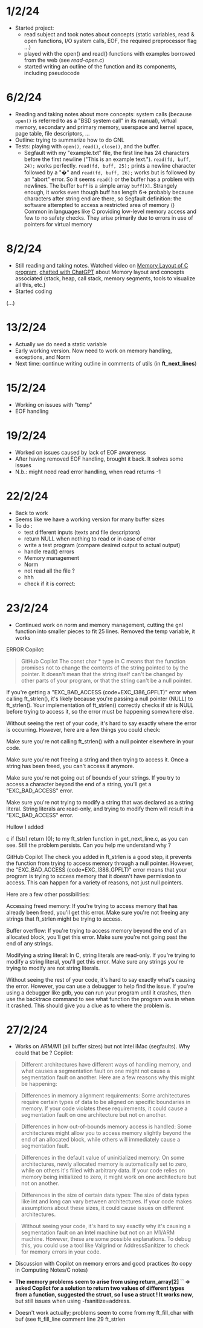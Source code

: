 # 1/2/24
- Started project:
	- read subject and took notes about concepts  (static variables, read & open functions, I/O system calls, EOF, the required preprocessor flag ...)
	- played with the open() and read() functions with examples borrowed from the web (see *read-open.c*) 
	- started writing an outline of the function and its components, including pseudocode

# 6/2/24
- Reading and taking notes about more concepts: system calls (because `open()` is referred to as a "BSD system call" in its manual), virtual memory, secondary and primary memory, userspace and kernel space, page table, file descriptors, ...
- Outline: trying to summarize how to do GNL
- Tests: playing with `open()`, `read()`, `close()`, and the buffer.
	- Segfault with my "example.txt" file, the first line has 24 characters before the first newline ("This is an example text."). `read(fd, buff, 24);` works perfectly. `read(fd, buff, 25);` prints a newline character followed by a "�" and `read(fd, buff, 26);` works but is followed by an "abort" error. So it seems `read()` or the buffer has a problem with newlines. The buffer `buff` is a simple array `buff[X]`.
	Strangely enough, it works even though buff has length 6=> probably because characters after string end are there, so
	Segfault definition:
	the software attempted to access a restricted area of memory ()
	Common in languages like C providing low-level memory access and few to no safety checks. They arise primarily due to errors in use of pointers for virtual memory


# 8/2/24
- Still reading and taking notes. Watched video on [Memory Layout of C program](https://www.youtube.com/watch?v=0jhQBQcGnuM), [chatted with ChatGPT](https://chat.openai.com/c/ba5844cd-c83f-4e95-aa7c-fa5d01b90ffd#:~:text=Can%20you%20explain%20how%20a%20static%20variable) about Memory layout and concepts associated (stack, heap, call stack, memory segments, tools to visualize all this, etc.)
- Started coding

(...)

# 13/2/24
- Actually we do need a static variable
- Early working version. Now need to work on memory handling, exceptions, and Norm
- Next time: continue writing outline in comments of utils (in **ft_next_lines**)

# 15/2/24
- Working on issues with "temp"
- EOF handling

# 19/2/24
- Worked on issues caused by lack of EOF awareness
- After having removed EOF handling, brought it back. It solves some issues
- N.b.: might need read error handling, when read returns -1

# 22/2/24
- Back to work
- Seems like we have a working version for many buffer sizes
- To do :
	- test different inputs (texts and file descriptors)
	- return NULL when nothing to read or in case of error
	- write a test program (compare desired output to actual output)
	- handle read() errors
	- Memory management
	- Norm
	- not read all the file ?
	- hhh
	- check if it is correct: 

# 23/2/24
- Continued work on norm and memory management, cutting the gnl function into smaller pieces to fit 25 lines. Removed the temp variable, it works


ERROR Copilot:

> GitHub Copilot
The const char * type in C means that the function promises not to change the contents of the string pointed to by the pointer. It doesn't mean that the string itself can't be changed by other parts of your program, or that the string can't be a null pointer.

If you're getting a "EXC_BAD_ACCESS (code=EXC_I386_GPFLT)" error when calling ft_strlen(), it's likely because you're passing a null pointer (NULL) to ft_strlen(). Your implementation of ft_strlen() correctly checks if str is NULL before trying to access it, so the error must be happening somewhere else.

Without seeing the rest of your code, it's hard to say exactly where the error is occurring. However, here are a few things you could check:

Make sure you're not calling ft_strlen() with a null pointer elsewhere in your code.

Make sure you're not freeing a string and then trying to access it. Once a string has been freed, you can't access it anymore.

Make sure you're not going out of bounds of your strings. If you try to access a character beyond the end of a string, you'll get a "EXC_BAD_ACCESS" error.

Make sure you're not trying to modify a string that was declared as a string literal. String literals are read-only, and trying to modify them will result in a "EXC_BAD_ACCESS" error.

Hullow
I added

c if (!str) return (0); to my ft_strlen function in get_next_line.c, as you can see. Still the problem persists. Can you help me understand why ?

GitHub Copilot
The check you added in ft_strlen is a good step, it prevents the function from trying to access memory through a null pointer. However, the "EXC_BAD_ACCESS (code=EXC_I386_GPFLT)" error means that your program is trying to access memory that it doesn't have permission to access. This can happen for a variety of reasons, not just null pointers.

Here are a few other possibilities:

Accessing freed memory: If you're trying to access memory that has already been freed, you'll get this error. Make sure you're not freeing any strings that ft_strlen might be trying to access.

Buffer overflow: If you're trying to access memory beyond the end of an allocated block, you'll get this error. Make sure you're not going past the end of any strings.

Modifying a string literal: In C, string literals are read-only. If you're trying to modify a string literal, you'll get this error. Make sure any strings you're trying to modify are not string literals.

Without seeing the rest of your code, it's hard to say exactly what's causing the error. However, you can use a debugger to help find the issue. If you're using a debugger like gdb, you can run your program until it crashes, then use the backtrace command to see what function the program was in when it crashed. This should give you a clue as to where the problem is.

# 27/2/24
- Works on ARM/M1 (all buffer sizes) but not Intel iMac (segfaults). Why could that be ? Copilot:

> Different architectures have different ways of handling memory, and what causes a segmentation fault on one might not cause a segmentation fault on another. Here are a few reasons why this might be happening:

> Differences in memory alignment requirements: Some architectures require certain types of data to be aligned on specific boundaries in memory. If your code violates these requirements, it could cause a segmentation fault on one architecture but not on another.

> Differences in how out-of-bounds memory access is handled: Some architectures might allow you to access memory slightly beyond the end of an allocated block, while others will immediately cause a segmentation fault.

> Differences in the default value of uninitialized memory: On some architectures, newly allocated memory is automatically set to zero, while on others it's filled with arbitrary data. If your code relies on memory being initialized to zero, it might work on one architecture but not on another.

> Differences in the size of certain data types: The size of data types like int and long can vary between architectures. If your code makes assumptions about these sizes, it could cause issues on different architectures.

> Without seeing your code, it's hard to say exactly why it's causing a segmentation fault on an Intel machine but not on an M1/ARM machine. However, these are some possible explanations. To debug this, you could use a tool like Valgrind or AddressSanitizer to check for memory errors in your code.

- Discussion with Copilot on memory errors and good practices (to copy in Computing Notes/C notes)

- **The memory problems seem to arise from using return_array[2] `` => asked Copilot for a solution to return two values of different types from a function, suggested the struct, so I use a struct ! It works now**, but still issues when using -fsanitize=address.

- Doesn't work actually; problems seem to come from my ft_fill_char with buf (see ft_fill_line comment line 29
ft_strlen